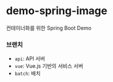 # demo-spring-image

컨테이너화를 위한 Spring Boot Demo

### 브랜치
* `api`: API 서버
* `vue`: Vue.js 기반의 서비스 서버
* `batch`: 배치
